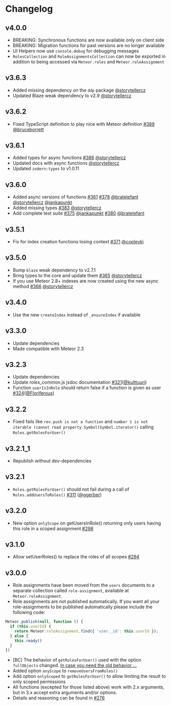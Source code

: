 # Changelog

## v4.0.0

* BREAKING: Synchronous functions are now available only on client side
* BREAKING: Migration functions for past versions are no longer available
* UI Helpers now use `console.debug` for debugging messages
* `RolesCollection` and `RoleAssignmentsCollection` can now be exported in addition to being accessed via `Meteor.roles` and `Meteor.roleAssignment`

## v3.6.3

* Added missing dependency on the `ddp` package [@storytellercz](https://github.com/sponsors/StorytellerCZ)
* Updated Blaze weak dependency to v2.9 [@storytellercz](https://github.com/sponsors/StorytellerCZ)

## v3.6.2

* Fixed TypeScript definition to play nice with Meteor definition [#389](https://github.com/Meteor-Community-Packages/meteor-roles/pull/389) [@bruceborrett](https://github.com/sponsors/bruceborrett)

## v3.6.1

* Added types for async functions [#386](https://github.com/Meteor-Community-Packages/meteor-roles/pull/386) [@storytellercz](https://github.com/sponsors/StorytellerCZ)
* Updated docs with async functions [@storytellercz](https://github.com/sponsors/StorytellerCZ)
* Updated `zodern:types` to v1.0.11

## v3.6.0

* Added async versions of functions [#361](https://github.com/Meteor-Community-Packages/meteor-roles/pull/361) [#378](https://github.com/Meteor-Community-Packages/meteor-roles/pull/378) [@bratelefant](https://github.com/bratelefant) [@storytellercz](https://github.com/sponsors/StorytellerCZ) [@jankapunkt](https://github.com/sponsors/jankapunkt)
* Added missing types [#383](https://github.com/Meteor-Community-Packages/meteor-roles/pull/383) [@storytellercz](https://github.com/sponsors/StorytellerCZ)
* Add complete test suite [#375](https://github.com/Meteor-Community-Packages/meteor-roles/pull/375) [@jankapunkt](https://github.com/sponsors/jankapunkt) [#380](https://github.com/Meteor-Community-Packages/meteor-roles/pull/380) [@bratelefant](https://github.com/bratelefant)

## v3.5.1

* Fix for index creation functions losing context [#371](https://github.com/Meteor-Community-Packages/meteor-roles/pull/371) [@copleykj](https://github.com/sponsors/copleykj)

## v3.5.0

* Bump `blaze` weak dependency to v2.7.1
* Bring types to the core and update them [#365](https://github.com/Meteor-Community-Packages/meteor-roles/pull/365) [@storytellercz](https://github.com/sponsors/StorytellerCZ)
* If you use Meteor 2.8+ indexes are now created using the new async method [#366](https://github.com/Meteor-Community-Packages/meteor-roles/pull/366) [@storytellercz](https://github.com/sponsors/StorytellerCZ)

## v3.4.0

* Use the new `createIndex` instead of `_ensureIndex` if available

## v3.3.0

* Update dependencies
* Made compatible with Meteor 2.3

## v3.2.3

* Update dependencies
* Update roles_common.js jsdoc documentation [#321](https://github.com/Meteor-Community-Packages/meteor-roles/pull/321)([@kulttuuri](https://github.com/kulttuuri))
* Function `userIsInRole` should return false if a function is given as user [#324](https://github.com/Meteor-Community-Packages/meteor-roles/pull/324)([@Floriferous](https://github.com/Floriferous))

## v3.2.2

* Fixed fails like `rev.push is not a function` and `number 1 is not iterable (cannot read property Symbol(Symbol.iterator))` calling `Roles.getRolesForUser()`

## v3.2.1_1

* Republish without dev-dependencies

## v3.2.1

* `Roles.getRolesForUser()` should not fail during a call of `Roles.addUsersToRoles()` [#311](https://github.com/Meteor-Community-Packages/meteor-roles/pull/311) ([@ggerber](https://github.com/ggerber))

## v3.2.0

* New option `onlyScope` on getUsersInRole() returning only users having this role in a scoped assignment [#298](https://github.com/Meteor-Community-Packages/meteor-roles/pull/298)

## v3.1.0

* Allow setUserRoles() to replace the roles of all scopes [#294](https://github.com/Meteor-Community-Packages/meteor-roles/pull/294)

## v3.0.0

* Role assignments have been moved from the `users` documents to a separate collection called `role-assignment`, available at `Meteor.roleAssignment`.
* Role assignments are not published automatically. If you want all your role-assignments to be published automatically please include the following code:
```js
Meteor.publish(null, function () {
  if (this.userId) {
    return Meteor.roleAssignment.find({ 'user._id': this.userId });
  } else {
    this.ready()
  }
})
```
* [BC] The behavior of `getRolesForUser()` used with the option `fullObjects` changed. [In case you need the old behavior ...](https://github.com/Meteor-Community-Packages/meteor-roles/pull/276/commits/41d2ed493852f21cf508b5b0b76e4f8a09ae8f5c#diff-b2ab7f7879884835e55802c6a35ee27e)
* Added option `anyScope` to `removeUsersFromRoles()`
* Add option `onlyScoped` to `getRolesForUser()` to allow limiting the result to only scoped permissions
* All functions (excepted for those listed above) work with 2.x arguments, but in 3.x accept extra arguments and/or options.
* Details and reasoning can be found in [#276](https://github.com/Meteor-Community-Packages/meteor-roles/pull/276)
